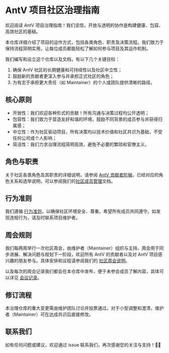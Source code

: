 # AntV 项目社区治理指南

欢迎阅读 AntV 项目治理指南！我们坚信，开放与透明的协作是构建健康、包容、高效社区的基础。

本仓库详细介绍了项目的运作方式，包括各类角色、职责及决策流程。我们致力于保持流程简明实用，让每位成员都能轻松了解如何参与项目及其运作机制。

我们编写和设立这个仓库以及文档，有以下几个关键目标：

1. 确保 AntV 社区的长期健康和可持续性以及社区中立性；
2. 鼓励新的贡献者更深入参与并承担正式社区的角色；
3. 为有志于承担更大责任（如 Maintainer）的个人或团队提供清晰的路径。

## 核心原则

- 开放性：我们欢迎各种形式的贡献！所有沟通与决策过程均公开透明；
- 包容性：我们致力于营造友好和谐的环境，鼓励不同背景的成员参与并获得归属感；
- 中立性：作为社区驱动项目，所有决策均以技术价值和社区共识为基础，不受任何公司或个人影响；
- 简洁性：我们力求治理流程简明高效，避免不必要的繁琐和官僚主义。

## 角色与职责

关于社区各类角色及其职责的详细说明，请参阅 [AntV 贡献者阶梯](CONTRIBUTOR_LADDER.md)，已经对应的角色关系和选举说明，可以参阅我们的[社区成员管理](COMMUNITY_MEMBERSHIP.md)文档。

## 行为准则

我们遵循 [行为准则](CODE_OF_CONDUCT.md)，以确保社区环境安全、尊重。希望所有成员共同遵守。如发现违规行为，请及时联系项目维护者。

## 周会规则

我们每两周举行一次社区周会，由维护者（Maintainer）组织与主持。周会用于同步进展、解决问题与规划下一阶段，欢迎所有 AntV 的贡献者以及对 AntV 项目感兴趣的朋友参与。具体安排和议程请参阅我们的 [社区周会说明](MEETING.md)。

以及每次的周会记录我们都会在本仓库中发布，便于未参会成员了解内容，具体可以详见 [会议记录](./meeting/)。

## 修订流程

本治理仓库的重大变更需由维护团队讨论并投票通过。对于小型调整和澄清，维护者（Maintainer）可在达成共识后直接修改。

## 联系我们

如有任何问题或建议，欢迎通过 issue 联系我们，再次感谢您的关注与支持！🙇‍♂️